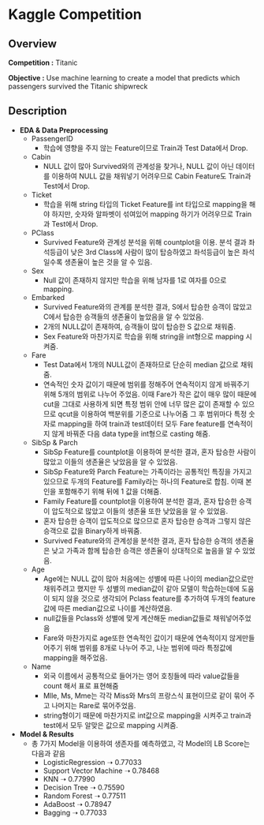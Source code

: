# Kaggle Competition
## Overview
**Competition :** Titanic

**Objective :** Use machine learning to create a model that predicts which passengers survived the Titanic shipwreck
## Description
+ **EDA & Data Preprocessing**
  + PassengerID
     + 학습에 영향을 주지 않는 Feature이므로 Train과 Test Data에서 Drop.
  + Cabin
    + NULL 값이 많아 Survived와의 관계성을 찾거나, NULL 값이 아닌 데이터를 이용하여 NULL 값을 채워넣기 어려우므로 Cabin Feature도 Train과 Test에서 Drop.
  + Ticket
    + 학습을 위해 string 타입의 Ticket Feature를 int 타입으로 mapping을 해야 하지만, 숫자와 알파벳이 섞여있어 mapping 하기가 어려우므로 Train과 Test에서 Drop.
  + PClass
    +  Survived Feature와 관계성 분석을 위해 countplot을 이용. 분석 결과 좌석등급이 낮은 3rd Class에 사람이 많이 탑승하였고 좌석등급이 높은 좌석일수록 생존율이 높은 것을 알 수 있음.
  + Sex  
    + Null 값이 존재하지 않지만 학습을 위해 남자를 1로 여자를 0으로 mapping.
  + Embarked
    + Survived Feature와의 관계를 분석한 결과, S에서 탑승한 승객이 많았고 C에서 탑승한 승객들의 생존율이 높았음을 알 수 있었음. 
    + 2개의 NULL값이 존재하여, 승객들이 많이 탑승한 S 값으로 채워줌.
    + Sex Feature와 마찬가지로 학습을 위해 string을 int형으로 mapping 시켜줌.
  + Fare
    + Test Data에서 1개의 NULL값이 존재하므로 단순히 median 값으로 채워줌. 
    + 연속적인 숫자 값이기 때문에 범위를 정해주어 연속적이지 않게 바꿔주기 위해 5개의 범위로 나누어 주었음. 이때 Fare가 작은 값이 매우 많이 때문에 cut을 그대로 사용하게 되면 특정 범위 안에 너무 많은 값이 존재할 수 있으므로 qcut을 이용하여 백분위를 기준으로 나누어줌 그 후 범위마다 특정 숫자로 mapping을 하여 train과 test데이터 모두 Fare feature를 연속적이지 않게 바꿔준 다음 data type을 int형으로 casting 해줌.
  + SibSp & Parch
    + SibSp Feature를 countplot을 이용하여 분석한 결과, 혼자 탑승한 사람이 많았고 이들의 생존율은 낮았음을 알 수 있었음.
    + SibSp Feature와 Parch Feature는 가족이라는 공통적인 특징을 가지고 있으므로 두개의 Feature를 Family라는 하나의 Feature로 합침. 이때 본인을 포함해주기 위해 뒤에 1 값을 더해줌.
    + Family Feature를 countplot을 이용하여 분석한 결과, 혼자 탑승한 승객이 압도적으로 많았고 이들의 생존율 또한 낮았음을 알 수 있었음.
    + 혼자 탑승한 승객이 압도적으로 많으므로 혼자 탑승한 승객과 그렇지 않은 승객으로 값을 Binary하게 바꿔줌.
    + Survived Feature와의 관계성을 분석한 결과, 혼자 탑승한 승객의 생존율은 낮고 가족과 함께 탑승한 승객은 생존율이 상대적으로 높음을 알 수 있었음.
  + Age
    + Age에는 NULL 값이 많아 처음에는 성별에 따른 나이의 median값으로만 채워주려고 했지만 두 성별의 median값이 같아 모델이 학습하는데에 도움이 되지 않을 것으로 생각되어 Pclass feature를 추가하여 두개의 feature 값에 따른 median값으로 나이를 계산하였음.
    + null값들을 Pclass와 성별에 맞게 계산해둔 median값들로 채워넣어주었음
    + Fare와 마찬가지로 age또한 연속적인 값이기 때문에 연속적이지 않게만들어주기 위해 범위를 8개로 나누어 주고, 나눈 범위에 따라 특정값에 mapping을 해주었음.
  + Name
    + 외국 이름에서 공통적으로 들어가는 영어 호칭들에 따라 value값들을 count 해서 표로 표현해줌
    + Mlle, Ms, Mme는 각각 Miss와 Mrs의 프랑스식 표현이므로 같이 묶어 주고 나머지는 Rare로 묶어주었음.
    + string형이기 때문에 마찬가지로 int값으로 mapping을 시켜주고 train과 test에서 모두 알맞은 값으로 mapping 시켜줌.
+ **Model & Results**
  + 총 7가지 Model을 이용하여 생존자를 예측하였고, 각 Model의 LB Score는 다음과 같음
    + LogisticRegression  ➝  0.77033
    + Support Vector Machine ➝ 0.78468
    + KNN ➝ 0.77990
    + Decision Tree ➝ 0.75590
    + Random Forest ➝ 0.77511
    + AdaBoost ➝ 0.78947
    + Bagging ➝ 0.77033

